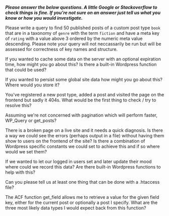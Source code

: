 **_Please answer the below questions. A little Google or Stackoverflow to check things is fine. If you're not sure on an answer just tell us what you know or how you would investigate._**

Please write a query to find 50 published posts of a custom post type `book` that are in a taxonomy of `genre` with the term `fiction` and have a meta key of `rating` with a value above 3 ordered by the numeric meta value descending. Please note your query will not neccassarily be run but will be assessed for correctness of key names and structure.

If you wanted to cache some data on the server with an optional expiration time, how might you go about this? Is there a built-in Wordpress function that could be used?

If you wanted to persist some global site data how might you go about this? Where would you store it?

You've registered a new post type, added a post and visited the page on the frontend but sadly it 404s. What would be the first thing to check / try to resolve this?

Assuming we're not concerned with pagination which will perform faster, WP_Query or get_posts?

There is a broken page on a live site and it needs a quick diagnosis. Is there a way we could see the errors (perhaps output in a file) without having them show to users on the frontend of the site? Is there a combination of Wordpress specific constants we could set to achieve this and if so where would we set them?

If we wanted to let our logged in users set and later update their mood where could we record this data? Are there built-in Wordpress functions to help with this?

Can you please tell us at least one thing that can be done with a .htaccess file?

The ACF function get_field allows me to retrieve a value for the given field key, either for the current post or optionally a post I specify. What are the three most likely data types I would expect back from this function?

